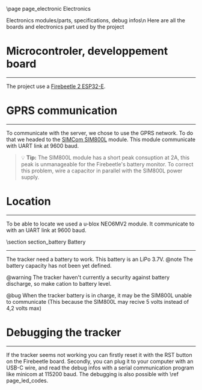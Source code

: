 \page page_electronic Electronics

Electronics modules/parts, specifications, debug infos\n
Here are all the boards and electronics part used by the project

# Microcontroler, developpement board
***
The project use a [Firebeetle 2 ESP32-E](https://www.dfrobot.com/product-2195.html).

# GPRS communication
***
To communicate with the server, we chose to use the GPRS network.
To do that we headed to the [SIMCom SIM800L](https://www.simcom.com/product/SIM800.html) module.
This module communicate with UART link at 9600 baud.
> 💡 **Tip:** The SIM800L module has a short peak consuption at 2A, this peak is unmanageable for the Firebeetle's battery monitor. To correct this problem, wire a capacitor in parallel with the SIM800L power supply.

# Location
***
To be able to locate we used a u-blox NEO6MV2 module. It communicate to with an UART link at 9600 baud.

\section section_battery Battery
***
The tracker need a battery to work. This battery is an LiPo 3.7V.
@note The battery capacity has not been yet defined.

@warning The tracker haven't currently a security against battery discharge, so make cation to battery level.

@bug When the tracker battery is in charge, it may be the SIM800L unable to communicate
(This because the SIM800L may recive 5 volts instead of 4,2 volts max)

# Debugging the tracker
***
If the tracker seems not working you can firstly reset it with the RST button on the Firebeetle board.
Secondly, you can plug it to your computer with an USB-C wire, and read the debug infos with a serial communication program like minicom at 115200 baud.
The debugging is also possible with \ref page_led_codes.
